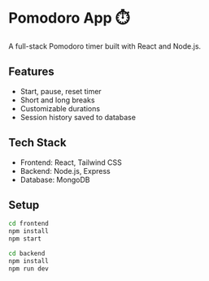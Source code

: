 # Pomodoro App ⏱️

A full-stack Pomodoro timer built with React and Node.js.

## Features
- Start, pause, reset timer
- Short and long breaks
- Customizable durations
- Session history saved to database

## Tech Stack
- Frontend: React, Tailwind CSS
- Backend: Node.js, Express
- Database: MongoDB

## Setup

```bash
cd frontend
npm install
npm start

cd backend
npm install
npm run dev
